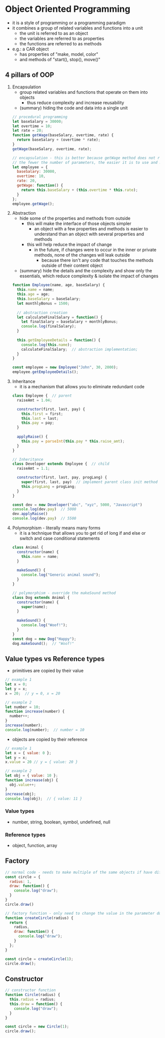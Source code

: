 # Object Oriented Programming
* it is a style of programming or a programming paradigm
* it combines a group of related variables and functions into a unit
  * the unit is referred to as an object
  * the variables are referred to as properties
  * the functions are referred to as methods
* e.g.: a CAR object
  * has properties of "make, model, color"
  * and methods of "start(), stop(), move()"
## 4 pillars of OOP
1. Encapsulation
    * group related variables and functions that operate on them into objects
      * thus reduce complexity and increase reusability
    * (summary) hiding the code and data into a single unit
    ```javascript
    // procedural programming
    let baseSalary = 30000;
    let overtime = 10;
    let rate = 20;
    function getWage(baseSalary, overtime, rate) {
      return baseSalary + (overtime * rate);
    }
    getWage(baseSalary, overtime, rate);
    
    // encapsulation - this is better because getWage method does not requires any parameters
    // the fewer the number of parameters, the easier it is to use and maintain that function
    let employee = {
      baseSalary: 30000,
      overtime: 10,
      rate: 20,
      getWage: function() {
        return this.baseSalary + (this.overtime * this.rate);
      }
    };
    employee.getWage();
    ```
2. Abstraction
    * hide some of the properties and methods from outside
      * this will make the interface of those objects simpler
        * an object with a few properties and methods is easier to understand than an object with several properties and methods
      * this will help reduce the impact of change
        * in the future, if changes were to occur in the inner or private methods, none of the changes will leak outside
          * because there isn't any code that touches the methods outside of their content object
    * (summary) hide the details and the complexity and show only the essentials, which reduce complexity & isolate the impact of changes
    ```javascript
    function Employee(name, age, baseSalary) {
      this.name = name;
      this.age = age;
      this.baseSalary = baseSalary;
      let monthlyBonus = 1500;
      
      // abstraction creation
      let calculateFinalSalary = function() {
        let finalSalary = baseSalary + monthlyBonus;
        console.log(finalSalary);
      }
      
      this.getEmployeeDetails = function() {
        console.log(this.name);
        calculateFinalSalary;  // abstraction implementation;
      }
    }
    
    const employee = new Employee("John", 30, 2000);
    employee.getEmployeeDetails();
    ```
3. Inheritance
    * it is a mechanism that allows you to eliminate redundant code
    ```javascript
    class Employee {  // parent
      raiseAmt = 1.04;
    
      constructor(first, last, pay) {
        this.first = first;
        this.last = last;     
        this.pay = pay;
      }
        
      applyRaise() {
        this.pay = parseInt(this.pay * this.raise_amt);
      }
    }

    // Inheritance
    class Developer extends Employee {  // child
      raiseAmt = 1.1;
    
      constructor(first, last, pay, progLang) {
        super(first, last, pay)  // implement parent class init method
        this.progLang = progLang;
      }
    }
    
    const dev = new Developer("abc", "xyz", 5000, "Javascript")
    console.log(dev.pay)  // 5000
    dev.applyRaise()
    console.log(dev.pay)  // 5500
    ```
4. Polymorphism - literally means many forms
    * it is a technique that allows you to get rid of long if and else or switch and case conditional statements
    ```javascript
    class Animal {
      constructor(name) {
        this.name = name;
      }
      
      makeSound() {
        console.log("Generic animal sound");
      }
    }
    
    // polymorphism - override the makeSound method
    class Dog extends Animal {
      constructor(name) {
        super(name);
      }
      
      makeSound() {
        console.log("Woof!");
      }
    }
    const dog = new Dog("Happy");
    dog.makeSound();  // "Woof!"
    ```
## Value types vs Reference types
* primitives are copied by their value
```javascript
// example 1
let x = 0;
let y = x;
x = 20;  // y = 0, x = 20

// example 2
let number = 10;
function increase(number) {
  number++;
}
increase(number);
console.log(number);  // number = 10
```
* objects are copied by their reference
```javascript
// example 1
let x = { value: 0 };
let y = x;  
x.value = 20 // y = { value: 20 }

// example 2
let obj = { value: 10 };
function increase(obj) {
  obj.value++;
}
increase(obj);
console.log(obj);  // { value: 11 }
```
### Value types
* number, string, boolean, symbol, undefined, null
### Reference types
* object, function, array

## Factory
```javascript
// normal code - needs to make multiple of the same objects if have different radius value
const circle = {
  radius: 1,
  draw: function() {
    console.log("draw");
  }
}
circle.draw()

// factory function - only need to change the value in the parameter during initialization
function createCircle(radius) {
  return {
    radius,
    draw: function() {
      console.log("draw");
    }
  };
}

const circle = createCircle(1);
circle.draw();
```
## Constructor
```javascript
// constructor function
function Circle(radius) {
  this.radius = radius;
  this.draw = function() {
    console.log("draw");
  }
}

const circle = new Circle(1);
circle.draw();
```
